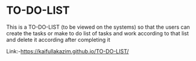 # TO-DO-LIST
This is a TO-DO-LIST (to be viewed on the systems) so that the users 
can create the tasks or make to do list of tasks and work according to that list and delete it according after completing it

Link:-https://kaifullakazim.github.io/TO-DO-LIST/
